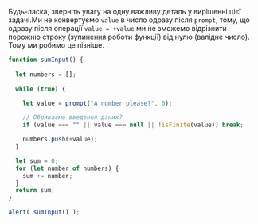 Будь-ласка, зверніть увагу на одну важливу деталь у вирішенні цієї задачі.Ми не конвертуємо `value` в число одразу після `prompt`, тому, що одразу після операції `value = +value` ми не зможемо відрізнити порожню строку (зупинення роботи функції) від нулю (валідне число). Тому ми робимо це пізніше.


```js run demo
function sumInput() {
 
  let numbers = [];

  while (true) {

    let value = prompt("A number please?", 0);

    // Обриваємо введення даних?
    if (value === "" || value === null || !isFinite(value)) break;

    numbers.push(+value);
  }

  let sum = 0;
  for (let number of numbers) {
    sum += number;
  }
  return sum;
}

alert( sumInput() ); 
```

